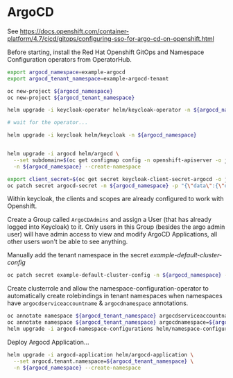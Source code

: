 # ArgoCD

See <https://docs.openshift.com/container-platform/4.7/cicd/gitops/configuring-sso-for-argo-cd-on-openshift.html>

Before starting, install the Red Hat Openshift GitOps and Namespace Configuration operators from OperatorHub.

```sh
export argocd_namespace=example-argocd
export argocd_tenant_namespace=example-argocd-tenant

oc new-project ${argocd_namespace}
oc new-project ${argocd_tenant_namespace} 

helm upgrade -i keycloak-operator helm/keycloak-operator -n ${argocd_namespace}

# wait for the operator...

helm upgrade -i keycloak helm/keycloak -n ${argocd_namespace}


helm upgrade -i argocd helm/argocd \
  --set subdomain=$(oc get configmap config -n openshift-apiserver -o jsonpath={.data.config\\.yaml} | jq -r .routingConfig.subdomain) \
  -n ${argocd_namespace} --create-namespace

export client_secret=$(oc get secret keycloak-client-secret-argocd -o jsonpath={.data.CLIENT_SECRET})
oc patch secret argocd-secret -n ${argocd_namespace} -p "{\"data\":{\"oidc.keycloak.clientSecret\":\"${client_secret}\"}}"
```

Within keycloak, the clients and scopes are already configured to work with Openshift. 

Create a Group called `ArgoCDAdmins` and assign a User (that has already logged into Keycloak) to it. Only users in this Group (besides the argo admin user) will have admin access to view and modify ArgoCD Applications, all other users won't be able to see anything.

Manually add the tenant namespace in the secret *example-default-cluster-config* 

```sh
oc patch secret example-default-cluster-config -n ${argocd_namespace} -p "{\"stringData\":{\"namespaces\":\"${argocd_namespace},${argocd_tenant_namespace}\"}}"
```

Create clusterrole and allow the namespace-configuration-operator to automatically create rolebindings in tenant namespaces when namespaces have `argocdserviceaccountname` & `argocdnamespace` annotations.

```sh
oc annotate namespace ${argocd_tenant_namespace} argocdserviceaccountname=${argocd_namespace}-application-controller
oc annotate namespace ${argocd_tenant_namespace} argocdnamespace=${argocd_namespace}
helm upgrade -i argocd-namespace-configurations helm/namespace-configurations -n namespace-configuration-operator
```

Deploy Argocd Application...

```sh
helm upgrade -i argocd-application helm/argocd-application \
  --set argocd.tenant.namespace=${argocd_tenant_namespace} \
  -n ${argocd_namespace} --create-namespace
```

